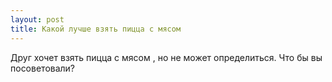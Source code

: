 ```yaml
---
layout: post 
title: Какой лучше взять пицца с мясом 
--- 
```

Друг хочет взять пицца с мясом , но не может определиться. Что бы вы посоветовали?